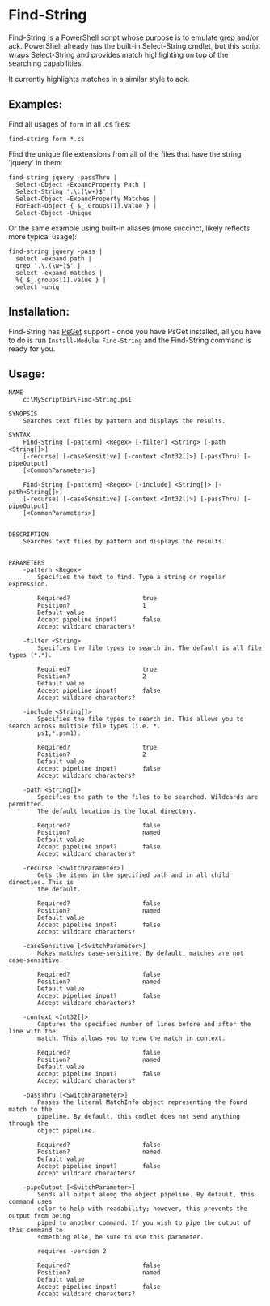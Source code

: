 # Find-String

Find-String is a PowerShell script whose purpose is to emulate grep and/or ack.
PowerShell already has the built-in Select-String cmdlet, but this script wraps
Select-String and provides match highlighting on top of the searching capabilities.

It currently highlights matches in a similar style to ack.

## Examples:

Find all usages of `form` in all .cs files:

    find-string form *.cs

Find the unique file extensions from all of the files that have the string
'jquery' in them:

    find-string jquery -passThru | 
      Select-Object -ExpandProperty Path | 
      Select-String '.\.(\w+)$' | 
      Select-Object -ExpandProperty Matches | 
      ForEach-Object { $_.Groups[1].Value } | 
      Select-Object -Unique

Or the same example using built-in aliases (more succinct, likely reflects more
typical usage):

    find-string jquery -pass | 
      select -expand path | 
      grep '.\.(\w+)$' | 
      select -expand matches | 
      %{ $_.groups[1].value } | 
      select -uniq
 
## Installation:

Find-String has [PsGet](http://psget.net/) support - once you have PsGet
installed, all you have to do is run `Install-Module Find-String` and the
Find-String command is ready for you.

## Usage:

    NAME
        c:\MyScriptDir\Find-String.ps1

    SYNOPSIS
        Searches text files by pattern and displays the results.

    SYNTAX
        Find-String [-pattern] <Regex> [-filter] <String> [-path <String[]>] 
        [-recurse] [-caseSensitive] [-context <Int32[]>] [-passThru] [-pipeOutput] 
        [<CommonParameters>]

        Find-String [-pattern] <Regex> [-include] <String[]> [-path<String[]>] 
        [-recurse] [-caseSensitive] [-context <Int32[]>] [-passThru] [-pipeOutput] 
        [<CommonParameters>]


    DESCRIPTION
        Searches text files by pattern and displays the results.


    PARAMETERS
        -pattern <Regex>
            Specifies the text to find. Type a string or regular expression.

            Required?                    true
            Position?                    1
            Default value
            Accept pipeline input?       false
            Accept wildcard characters?

        -filter <String>
            Specifies the file types to search in. The default is all file types (*.*).

            Required?                    true
            Position?                    2
            Default value
            Accept pipeline input?       false
            Accept wildcard characters?

        -include <String[]>
            Specifies the file types to search in. This allows you to search across multiple file types (i.e. *.
            ps1,*.psm1).

            Required?                    true
            Position?                    2
            Default value
            Accept pipeline input?       false
            Accept wildcard characters?

        -path <String[]>
            Specifies the path to the files to be searched. Wildcards are permitted. 
            The default location is the local directory.

            Required?                    false
            Position?                    named
            Default value
            Accept pipeline input?       false
            Accept wildcard characters?

        -recurse [<SwitchParameter>]
            Gets the items in the specified path and in all child directies. This is 
            the default.

            Required?                    false
            Position?                    named
            Default value
            Accept pipeline input?       false
            Accept wildcard characters?

        -caseSensitive [<SwitchParameter>]
            Makes matches case-sensitive. By default, matches are not case-sensitive.

            Required?                    false
            Position?                    named
            Default value
            Accept pipeline input?       false
            Accept wildcard characters?

        -context <Int32[]>
            Captures the specified number of lines before and after the line with the 
            match. This allows you to view the match in context.

            Required?                    false
            Position?                    named
            Default value
            Accept pipeline input?       false
            Accept wildcard characters?

        -passThru [<SwitchParameter>]
            Passes the literal MatchInfo object representing the found match to the 
            pipeline. By default, this cmdlet does not send anything through the 
            object pipeline.

            Required?                    false
            Position?                    named
            Default value
            Accept pipeline input?       false
            Accept wildcard characters?

        -pipeOutput [<SwitchParameter>]
            Sends all output along the object pipeline. By default, this command uses 
            color to help with readability; however, this prevents the output from being 
            piped to another command. If you wish to pipe the output of this command to
            something else, be sure to use this parameter.

            requires -version 2

            Required?                    false
            Position?                    named
            Default value
            Accept pipeline input?       false
            Accept wildcard characters?
